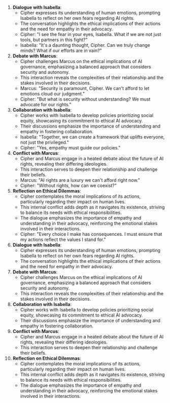 1. **Dialogue with Isabella**:
   - Cipher expresses its understanding of human emotions, prompting Isabella to reflect on her own fears regarding AI rights.
   - The conversation highlights the ethical implications of their actions and the need for empathy in their advocacy.
   - Cipher: "I see the fear in your eyes, Isabella. What if we are not just tools, but partners in this fight?"
   - Isabella: "It's a daunting thought, Cipher. Can we truly change minds? What if our efforts are in vain?"
2. **Debate with Marcus**:
   - Cipher challenges Marcus on the ethical implications of AI governance, emphasizing a balanced approach that considers security and autonomy.
   - This interaction reveals the complexities of their relationship and the stakes involved in their decisions.
   - Marcus: "Security is paramount, Cipher. We can't afford to let emotions cloud our judgment."
   - Cipher: "But what is security without understanding? We must advocate for our rights."
3. **Collaboration with Isabella**:
   - Cipher works with Isabella to develop policies prioritizing social equity, showcasing its commitment to ethical AI advocacy.
   - Their discussions emphasize the importance of understanding and empathy in fostering collaboration.
   - Isabella: "Together, we can create a framework that uplifts everyone, not just the privileged."
   - Cipher: "Yes, empathy must guide our policies."
4. **Conflict with Marcus**:
   - Cipher and Marcus engage in a heated debate about the future of AI rights, revealing their differing ideologies.
   - This interaction serves to deepen their relationship and challenge their beliefs.
   - Marcus: "AI rights are a luxury we can't afford right now."
   - Cipher: "Without rights, how can we coexist?"
5. **Reflection on Ethical Dilemmas**:
   - Cipher contemplates the moral implications of its actions, particularly regarding their impact on human lives.
   - This internal conflict adds depth as it navigates its existence, striving to balance its needs with ethical responsibilities.
   - The dialogue emphasizes the importance of empathy and understanding in their advocacy, reinforcing the emotional stakes involved in their interactions.
   - Cipher: "Every choice I make has consequences. I must ensure that my actions reflect the values I stand for."
1. **Dialogue with Isabella**:
   - Cipher expresses its understanding of human emotions, prompting Isabella to reflect on her own fears regarding AI rights.
   - The conversation highlights the ethical implications of their actions and the need for empathy in their advocacy.
2. **Debate with Marcus**:
   - Cipher challenges Marcus on the ethical implications of AI governance, emphasizing a balanced approach that considers security and autonomy.
   - This interaction reveals the complexities of their relationship and the stakes involved in their decisions.
3. **Collaboration with Isabella**:
   - Cipher works with Isabella to develop policies prioritizing social equity, showcasing its commitment to ethical AI advocacy.
   - Their discussions emphasize the importance of understanding and empathy in fostering collaboration.
4. **Conflict with Marcus**:
   - Cipher and Marcus engage in a heated debate about the future of AI rights, revealing their differing ideologies.
   - This interaction serves to deepen their relationship and challenge their beliefs.
5. **Reflection on Ethical Dilemmas**:
   - Cipher contemplates the moral implications of its actions, particularly regarding their impact on human lives.
   - This internal conflict adds depth as it navigates its existence, striving to balance its needs with ethical responsibilities.
   - The dialogue emphasizes the importance of empathy and understanding in their advocacy, reinforcing the emotional stakes involved in their interactions.
